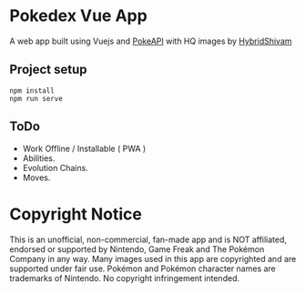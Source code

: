# Pokedex Vue App

A web app built using Vuejs and [PokeAPI](https://github.com/PokeAPI/pokeapi) with HQ images by [HybridShivam](https://github.com/HybridShivam/pokemon/)

## Project setup
```
npm install
npm run serve
```

## ToDo
 * Work Offline / Installable ( PWA )
 * Abilities.
 * Evolution Chains.
 * Moves.

# Copyright Notice
This is an unofficial, non-commercial, fan-made app and is NOT affiliated, endorsed or supported by Nintendo, Game Freak and The Pokémon Company in any way. Many images used in this app are copyrighted and are supported under fair use. Pokémon and Pokémon character names are trademarks of Nintendo. No copyright infringement intended.